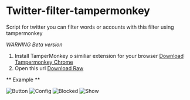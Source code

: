 Twitter-filter-tampermonkey
===========================

Script for twitter you can filter words or accounts with this filter using tampermonkey

*WARNING Beta version*

1. Install TamperMonkey o similiar extension for your browser [Download Tampermonkey Chrome](https://chrome.google.com/webstore/detail/tampermonkey/dhdgffkkebhmkfjojejmpbldmpobfkfo?hl=es)
2. Open this url [Download Raw](https://github.com/CKGrafico/Twitter-filter-tampermonkey/raw/master/build/min/all.min.user.js)


** Example **

![Button](http://i.imgur.com/jgEQdss.png "Filters button")
![Config](http://i.imgur.com/a3XXvgx.png "Configure filters")
![Blocked](http://i.imgur.com/uwpNVnJ.png "Example Tweet blocked")
![Show](http://i.imgur.com/VV6bh9J.png "Show blocked tweet")